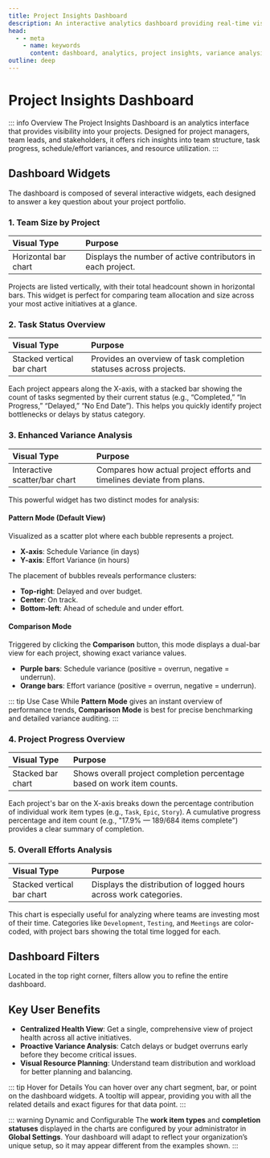 ```yaml
---
title: Project Insights Dashboard
description: An interactive analytics dashboard providing real-time visibility into the health and progress of your top active projects.
head:
  - - meta
    - name: keywords
      content: dashboard, analytics, project insights, variance analysis, project health, reports, zymmr
outline: deep
---
```


# Project Insights Dashboard

::: info Overview
The Project Insights Dashboard is an analytics interface that provides visibility into your projects. Designed for project managers, team leads, and stakeholders, it offers rich insights into team structure, task progress, schedule/effort variances, and resource utilization.
:::

## Dashboard Widgets

The dashboard is composed of several interactive widgets, each designed to answer a key question about your project portfolio.

### 1. Team Size by Project

| Visual Type   | Purpose                                                    |
| :------------ | :--------------------------------------------------------- |
| Horizontal bar chart | Displays the number of active contributors in each project. |

Projects are listed vertically, with their total headcount shown in horizontal bars. This widget is perfect for comparing team allocation and size across your most active initiatives at a glance.

### 2. Task Status Overview

| Visual Type          | Purpose                                                       |
| :------------------- | :------------------------------------------------------------ |
| Stacked vertical bar chart | Provides an overview of task completion statuses across projects. |

Each project appears along the X-axis, with a stacked bar showing the count of tasks segmented by their current status (e.g., “Completed,” “In Progress,” “Delayed,” “No End Date”). This helps you quickly identify project bottlenecks or delays by status category.

### 3. Enhanced Variance Analysis

| Visual Type                | Purpose                                                          |
| :------------------------- | :--------------------------------------------------------------- |
| Interactive scatter/bar chart | Compares how actual project efforts and timelines deviate from plans. |

This powerful widget has two distinct modes for analysis:

#### Pattern Mode (Default View)
Visualized as a scatter plot where each bubble represents a project.
- **X-axis**: Schedule Variance (in days)
- **Y-axis**: Effort Variance (in hours)

The placement of bubbles reveals performance clusters:
- **Top-right**: Delayed and over budget.
- **Center**: On track.
- **Bottom-left**: Ahead of schedule and under effort.

#### Comparison Mode
Triggered by clicking the **Comparison** button, this mode displays a dual-bar view for each project, showing exact variance values.
- **Purple bars**: Schedule variance (positive = overrun, negative = underrun).
- **Orange bars**: Effort variance (positive = overrun, negative = underrun).

::: tip Use Case
While **Pattern Mode** gives an instant overview of performance trends, **Comparison Mode** is best for precise benchmarking and detailed variance auditing.
:::

### 4. Project Progress Overview

| Visual Type        | Purpose                                                                 |
| :----------------- | :---------------------------------------------------------------------- |
| Stacked bar chart | Shows overall project completion percentage based on work item counts. |

Each project's bar on the X-axis breaks down the percentage contribution of individual work item types (e.g., `Task`, `Epic`, `Story`). A cumulative progress percentage and item count (e.g., "17.9% — 189/684 items complete") provides a clear summary of completion.

### 5. Overall Efforts Analysis

| Visual Type          | Purpose                                                               |
| :------------------- | :-------------------------------------------------------------------- |
| Stacked vertical bar chart | Displays the distribution of logged hours across work categories. |

This chart is especially useful for analyzing where teams are investing most of their time. Categories like `Development`, `Testing`, and `Meetings` are color-coded, with project bars showing the total time logged for each.


## Dashboard Filters

Located in the top right corner, filters allow you to refine the entire dashboard.

## Key User Benefits

-   **Centralized Health View**: Get a single, comprehensive view of project health across all active initiatives.
-   **Proactive Variance Analysis**: Catch delays or budget overruns early before they become critical issues.
-   **Visual Resource Planning**: Understand team distribution and workload for better planning and balancing.

::: tip Hover for Details
You can hover over any chart segment, bar, or point on the dashboard widgets. A tooltip will appear, providing you with all the related details and exact figures for that data point.
:::

::: warning Dynamic and Configurable
The **work item types** and **completion statuses** displayed in the charts are configured by your administrator in **Global Settings**. Your dashboard will adapt to reflect your organization’s unique setup, so it may appear different from the examples shown.
:::